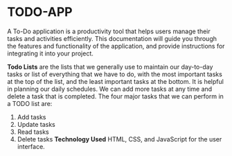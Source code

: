 # TODO-APP
A To-Do application is a productivity tool that helps users manage their tasks and activities efficiently. This documentation will guide you through the features and functionality of the application, and provide instructions for integrating it into your project.

**Todo Lists** are the lists that we generally use to maintain our day-to-day tasks or list of everything that we have to do, with the most important tasks at the top of the list, and the least important tasks at the bottom. It is helpful in planning our daily schedules. We can add more tasks at any time and delete a task that is completed. The four major tasks that we can perform in a TODO list are:
1. Add tasks
2. Update tasks
3. Read tasks
4. Delete tasks
**Technology Used**
HTML, CSS, and JavaScript for the user interface.
